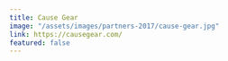 ```yaml
---
title: Cause Gear
image: "/assets/images/partners-2017/cause-gear.jpg"
link: https://causegear.com/
featured: false
---
```


